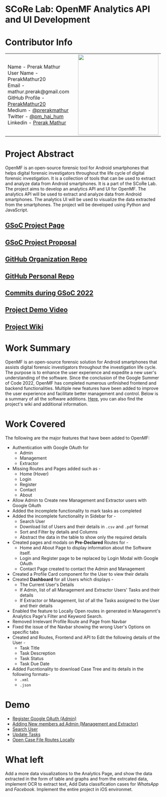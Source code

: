 # SCoRe Lab: OpenMF Analytics API and UI Development

# Contributor Info

<div container>
<table>

<tr width="560px">
<td width="400px">
 Name - Prerak Mathur<br>
 User Name - PrerakMathur20<br>
 Email - mathur.prerak@gmail.com<br>
GitHub Profile - <a href="https://github.com/PrerakMathur20">PrerakMathur20 </a><br>
 Medium - <a href="https://medium.com/@prerakmathur">@prerakmathur </a><br>
 Twitter - <a href="https://twitter.com/pm_hai_hum">@pm_hai_hum</a><br>
  Linkedin - <a href="https://www.linkedin.com/in/PrerakMathur20">Prerak Mathur</a><br>
</td>
<td width="260px">
<a href="https://github.com/PrerakMathur20"><img src="https://avatars.githubusercontent.com/u/76054330?v=4" height="260px" width="260px;" alt=""/></a>
</td>
</tr>
</table>
</div>

# Project Abstract

OpenMF is an open-source forensic tool for Android smartphones that helps digital forensic investigators throughout the life cycle of digital forensic investigation. It is a collection of tools that can be used to extract and analyze data from Android smartphones. It is a part of the SCoRe Lab. The project aims to develop an analytics API and UI for OpenMF. The analytics API will be used to extract and analyze data from Android smartphones. The analytics UI will be used to visualize the data extracted from the smartphones. The project will be developed using Python and JavaScript.

## [GSoC Project Page](https://summerofcode.withgoogle.com/programs/2022/projects/gnn8Hro3)

## [GSoC Project Proposal](https://github.com/PrerakMathur20/OpenMF/blob/Proposal/PrerakProposalOpenMF.pdf)

## [GitHub Organization Repo](https://github.com/scorelab/openmf)

## [GitHub Personal Repo](https://github.com/PrerakMathur20/openmf)

## [Commits during GSoC 2022](https://github.com/scorelab/OpenMF/commits?author=PrerakMathur20)

## [Project Demo Video](https://youtube.com/playlist?list=PLA0bgXZugdjcxcn3kprNTW9LvzaAyvUAV)

## [Project Wiki](https://github.com/scorelab/OpenMF/wiki)

<!-- ## [GSoC Blog](http://GSoCBlog) -->

# Work Summary

OpenMF is an open-source forensic solution for Android smartphones that assists digital forensic investigators throughout the investigation life cycle. The purpose is to enhance the user experience and expedite a new user's understanding of the software. Since the conclusion of the Google Summer of Code 2022, OpenMF has completed numerous unfinished frontend and backend functionalities. Multiple new features have been added to improve the user experience and facilitate better management and control. Below is a summary of all the software additions. [Here](https://github.com/scorelab/OpenMF/wiki), you can also find the project's wiki and additional information.

# Work Covered

The following are the major features that have been added to OpenMF:

* Authentication with Google OAuth for
  * Admin
  * Management
  * Extractor
* Missing Routes and Pages added such as -
  * Home (Hover)
  * Login
  * Register
  * Contact
  * About
* Allow Admin to Create new Management and Extractor users with Google OAuth
* Added the incomplete functionality to mark tasks as completed
* Added the incomplete functionality in Sidebar for -
  * Search User
  * Download list of Users and their details in `.csv` and `.pdf` format
  * Sort and Filter by details and Columns
  * Abstract the data in the table to show only the required details
* Created pages and modals on **Pre-Declared** Routes for -
  * Home and About Page to display information about the Software itself.
  * Login and Register page to be replaced by Login Modal with Google OAuth
  * Contact Page created to contact the Admin and Management
* Created a Profile Card component for the User to view their details
* Created **Dashboard** for all Users which displays -
  * The Current User's Details
  * If Admin, list of all Management and Extractor Users' Tasks and their details
  * If Extractor or Management, list of all the Tasks assigned to the User and their details
* Enabled the feature to Locally Open routes in  generated in Managemnt's Analytics Page's Filter and Keyword Search.
* Removed Irrelevant Profile Route and Page from Navbar 
* Fixed the issue of the Navbar showing the wrong User's Options on specific tabs
* Created and Routes, Frontend and API to Edit the following details of the User -
  * Task Title
  * Task Descreption
  * Task Status
  * Task Due Date
* Added Fucntionality to download Case Tree and its details in the following formats-
  * `.xml`
  * `.json`

# Demo
* [Register Google OAuth (Admin)](https://youtu.be/L63swPPCTfg)
* [Adding New members ad Admin (Management and Extractor)](https://youtu.be/gxPdERIyvTg)
* [Search User](https://youtu.be/b1vBGXvVZns)
* [Update Tasks](https://youtu.be/kwehTiXTlAs)
* [Open Case File Routes Locally](https://youtu.be/2ufhgqsFv9k)
# What left

Add a more data visualizations to the Analytics Page, and show the data extracted in the form of table and graphs and from the extrcated data, implement OCR to extract text, Add Data classification cases for *WhatsApp* and *Facebook*.
Implement the entire project in iOS environmet.